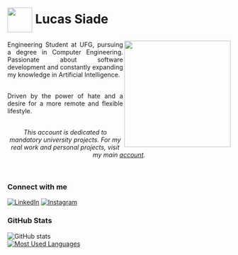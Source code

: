 <h1>
    <a href="https://github.com/SiadeBreak">
     <img align="center" width="56px" src="https://github.com/SiadeBreak/Capivara-Siade/assets/53356154/e068fdb7-9909-4726-bd68-ae925293db80"></a>
    <span>Lucas Siade</span>
</h1>

<img align="right" height="240" src="https://github.com/SiadeBreak/Capivara-Siade/assets/53356154/f8db0e4c-7a04-4d9e-9c0a-e7b4d59d0f41">

<p align="justify" >Engineering Student at UFG, pursuing a degree in Computer Engineering. Passionate about software development and constantly expanding my knowledge in Artificial Intelligence.
<br>
<br>
<p align="justify" >Driven by the power of hate and a desire for a more remote and flexible lifestyle.
<br>
<br>
<p align="center"><i>This account is dedicated to mandatory university projects. For my real work and personal projects, visit my main <a href="https://github.com/SiadeBreak">account</a>.</i></p>

<!--
[![Preview](https://img.shields.io/badge/Portfolio-000?style=for-the-badge&logo=github&logoColor=FF00F6)](https://elidianaandrade.github.io/)
[![GitHub Page](https://img.shields.io/badge/elidianaandrade.github.io-67136f?style=for-the-badge)](https://elidianaandrade.github.io/)
-->
<br>
    
### Connect with me

[![LinkedIn](https://img.shields.io/badge/-LinkedIn-000?style=for-the-badge&logo=linkedin&logoColor=white)](https://www.linkedin.com/in/lucas-lima-siade-a6aa672ba/)
[![Instagram](https://img.shields.io/badge/-Instagram-000?style=for-the-badge&logo=instagram&logoColor=white)](https://www.instagram.com/siadelucas/)

### GitHub Stats

![GitHub stats](https://github-readme-stats-git-masterrstaa-rickstaa.vercel.app/api?username=Lucas-Siade&hide_title=true&show_icons=true&include_all_commits=false&count_private=true&line_height=25&hide=issues&bg_color=000&title_color=FFFFFF&text_color=FFF&border_radius=3&border_color=36123c&icon_color=FFFFFF&theme=jolly)
<br>
[![Most Used Languages](https://github-readme-stats-git-masterrstaa-rickstaa.vercel.app/api/top-langs/?username=Lucas-Siade&line_height=10&card_width=290&layout=compact&hide_title=false&count_private=true&langs_count=5&show_icons=true&title_color=FFFFFF&hide=html,css,scss&bg_color=000&text_color=8B8B8B&border_radius=3&border_color=561760&count_private=true)](https://github.com/elidianaandrade/github-readme-stats)
